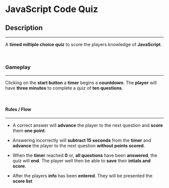 # JavaScript Code Quiz

## **Description**
---
A **timed miltiple choice quiz** to score the players knowledge of **JavaScript**. 


<br>

### **Gameplay**

---

 Clicking on the **start button** a **timer** begins a **countdown**. The **player** will have **three minutes** to complete a quiz of **ten questions**. 

<br>

 #### **Rules / Flow**

 ---
- A correct answer will **advance** the player to the next question and **score** them **one point**. 

- Answering incorrectly will **subtract 15 seconds** from the **timer** and **advance** the player to the next question **without points scored**. 

- When the **timer** reached **0** or, **all questions** have been **answered**, the quiz will **end**. The player well then be able to **save** their **intials and score**.

- After the players **info** has been **entered**. They will be presented the **score list**



